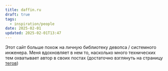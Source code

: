 ```yaml
---
title: daffin.ru
draft: true
tags:
  - inspiration/people
date: 2025-02-01
updated: 2025-02-01T13:47
---
```

Этот сайт больше похож на личную библиотеку девопса / системного инженера. Меня вдохновляет в нем то, насколько много технических тем охватывает автор в своих постах (достаточно взглянуть на страницу [тегов](https://daffin.ru/tags/))
